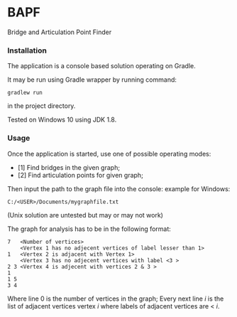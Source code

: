 # BAPF
Bridge and Articulation Point Finder

### Installation

The application is a console based solution operating on Gradle.

It may be run using Gradle wrapper by running command: 

``gradlew run`` 

in the project directory.

Tested on Windows 10 using JDK 1.8.

### Usage

Once the application is started, use one of possible operating modes:

- [1] Find bridges in the given graph;
- [2] Find articulation points for given graph;

Then input the path to the graph file into the console:
example for Windows:

`C:/<USER>/Documents/mygraphfile.txt`

(Unix solution are untested but may or may not work)

The graph for analysis has to be in the following format:
```
7   <Number of vertices>
    <Vertex 1 has no adjecent vertices of label lesser than 1>
1   <Vertex 2 is adjacent with Vertex 1>
    <Vertex 3 has no adjecent vertices with label <3 >
2 3 <Vertex 4 is adjecent with vertices 2 & 3 >
1
1 5
3 4
```
Where line 0 is the number of vertices in the graph;
Every next line _i_ is the list of adjacent vertices vertex _i_ where labels of adjacent vertices are < _i_.

